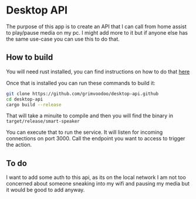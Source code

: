# Desktop API

The purpose of this app is to create an API that I can call from home assist to play/pause media on my pc. I might add more to it but if anyone else has the same use-case you can use this to do that.

## How to build

You will need rust installed, you can find instructions on how to do that [here](https://www.rust-lang.org/tools/install)

Once that is installed you can run these commands to build it:

```bash
git clone https://github.com/grimvoodoo/desktop-api.github
cd desktop-api
cargo build --release
```
That will take a minuite to compile and then you will find the binary in `target/release/smart-speaker`

You can execute that to run the service. It will listen for incoming connections on port 3000. Call the endpoint you want to access to trigger the action.

## To do

I want to add some auth to this api, as its on the local network I am not too concerned about someone sneaking into my wifi and pausing my media but it would be good to add anyway.

